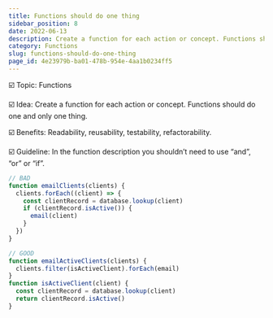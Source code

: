 ```yaml
---
title: Functions should do one thing
sidebar_position: 8
date: 2022-06-13
description: Create a function for each action or concept. Functions should do one and only one thing.
category: Functions
slug: functions-should-do-one-thing
page_id: 4e23979b-ba01-478b-954e-4aa1b0234ff5
---
```


☑️ Topic: Functions

☑️ Idea: Create a function for each action or concept. Functions should do one and only one thing.

☑️ Benefits: Readability, reusability, testability, refactorability.

☑️ Guideline: In the function description you shouldn’t need to use “and”, “or” or “if”.

```javascript
// BAD
function emailClients(clients) {
  clients.forEach((client) => {
    const clientRecord = database.lookup(client)
    if (clientRecord.isActive()) {
      email(client)
    }
  })
}

// GOOD
function emailActiveClients(clients) {
  clients.filter(isActiveClient).forEach(email)
}
function isActiveClient(client) {
  const clientRecord = database.lookup(client)
  return clientRecord.isActive()
}
```
